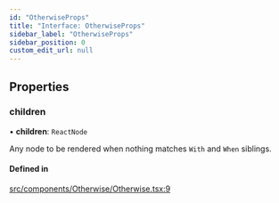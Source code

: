 ```yaml
---
id: "OtherwiseProps"
title: "Interface: OtherwiseProps"
sidebar_label: "OtherwiseProps"
sidebar_position: 0
custom_edit_url: null
---
```


## Properties

### children

• **children**: `ReactNode`

Any node to be rendered when nothing matches `With` and `When` siblings.

#### Defined in

[src/components/Otherwise/Otherwise.tsx:9](https://github.com/ythecombinator/react-matchez/blob/e837130/src/components/Otherwise/Otherwise.tsx#L9)
